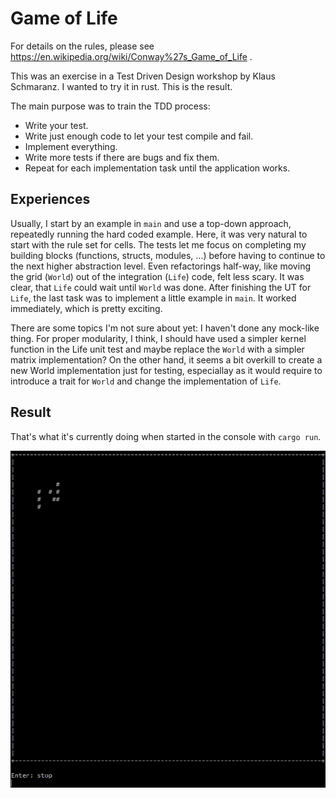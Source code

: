 # Game of Life

For details on the rules, please see https://en.wikipedia.org/wiki/Conway%27s_Game_of_Life .

This was an exercise in a Test Driven Design workshop by Klaus Schmaranz.
I wanted to try it in rust. This is the result.

The main purpose was to train the TDD process:

- Write your test.
- Write just enough code to let your test compile and fail.
- Implement everything.
- Write more tests if there are bugs and fix them.
- Repeat for each implementation task until the application works.

## Experiences

Usually, I start by an example in `main` and use a top-down approach, repeatedly running the hard coded example.
Here, it was very natural to start with the rule set for cells.
The tests let me focus on completing my building blocks (functions, structs, modules, ...) before having to continue to the next higher abstraction level.
Even refactorings half-way, like moving the grid (`World`) out of the integration (`Life`) code, felt less scary. It was clear, that `Life` could wait until `World` was done.
After finishing the UT for `Life`, the last task was to implement a little example in `main`. It worked immediately, which is pretty exciting.

There are some topics I'm not sure about yet: I haven't done any mock-like thing. For proper modularity, I think, I should have used a simpler kernel function in the Life unit test and maybe replace the `World` with a simpler matrix implementation?
On the other hand, it seems a bit overkill to create a new World implementation just for testing, especiallay as it would require to introduce a trait for `World` and change the implementation of `Life`.

## Result

That's what it's currently doing when started in the console with `cargo run`.

![](assets/gol-demo-clip.gif)

